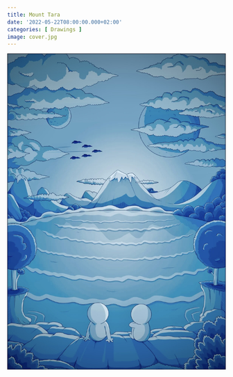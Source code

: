 ```yaml
---
title: Mount Tara
date: '2022-05-22T08:00:00.000+02:00'
categories: [ Drawings ]
image: cover.jpg
---
```


![](mount_tara.jpg "Mount Tara")
